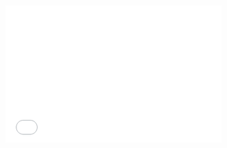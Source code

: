 

<iframe id = "ifrGeocoder" src = "mnu-geocoder.html" width = "100%" height = "100" frameBorder = "0" ></iframe>


<iframe id = "ifrGoToNexTile" src = "mnu-traveling.html"  width = "100%" height = "220" frameBorder = "0" ></iframe>


<div id = "info" ></div>

